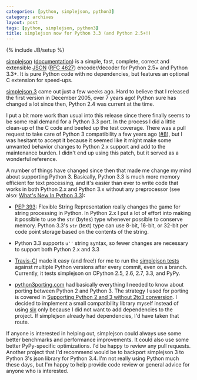 ```yaml
---
categories: [python, simplejson, python3]
category: archives
layout: post
tags: [python, simplejson, python3]
title: simplejson now for Python 3.3 (and Python 2.5+!)
---
```

{% include JB/setup %}

[simplejson](http://github.com/simplejson/simplejson)
([documentation](http://simplejson.readthedocs.org/en/latest/))
is a simple, fast, complete, correct and extensible
[JSON](http://json.org/)
([RFC 4627](http://www.ietf.org/rfc/rfc4627.txt)) encoder/decoder for
Python 2.5+ and Python 3.3+.  It is pure Python code with no
dependencies, but features an optional C extension for speed-ups.

[simplejson 3](http://pypi.python.org/pypi/simplejson)
came out just a few weeks ago. Hard to believe that I released the
first version in December 2005, over 7 years ago! Python sure has
changed a lot since then, Python 2.4 was current at the time.

I put a bit more work than usual into this release since there
finally seems to be some real demand for a Python 3.3 port. In the
process I did a little clean-up of the C code and beefed up the test
coverage. There was a pull request to take care of Python 3
compatibility a few years ago
([#8](https://github.com/simplejson/simplejson/pull/8)), but I was
hesitant to accept it because it seemed like it might make some
unwanted behavior changes to Python 2.x support and add to the
maintenance burden. I didn't end up using this patch, but it served as
a wonderful reference.

A number of things have changed since then that made me change my
mind about supporting Python 3. Basically, Python 3.3 is much more
memory efficient for text processing, and it's easier than ever to
write code that works in both Python 2.x and Python 3.x without any
preprocessor (see also:
[What's New In Python 3.3](http://docs.python.org/3/whatsnew/3.3.html)):

* [PEP 393](http://www.python.org/dev/peps/pep-0393/):
  Flexible String Representation really changes the game for
  string processing in Python. In Python 2.x I put a lot of effort
  into making it possible to use the `str` (bytes) type whenever
  possible to conserve memory. Python 3.3's `str` (text) type
  can use 8-bit, 16-bit, or 32-bit per code point storage based
  on the contents of the string.
   
* Python 3.3 supports `u''` string syntax, so fewer changes are
  necessary to support both Python 2.x and 3.3
  
* [Travis-CI](https://travis-ci.org/) made it easy (and free!) for me
  to run the
  [simplejson tests](https://travis-ci.org/simplejson/simplejson)
  against multiple Python versions after every commit, even on a
  branch. Currently, it tests simplejson on CPython 2.5, 2.6, 2.7, 3.3,
  and PyPy.

* [python3porting.com](http://python3porting.com/) had basically
  everything I needed to know about porting between Python 2 and
  Python 3. The strategy I used for porting is covered in
  [Supporting Python 2 and 3 without 2to3 conversion](http://python3porting.com/noconv.html).
  I decided to implement a small compatibility library myself instead
  of using [six](http://pypi.python.org/pypi/six) only because I
  did not want to add dependencies to the project. If simplejson
  already had dependencies, I'd have taken that route.

If anyone is interested in helping out, simplejson could always use
some better benchmarks and performance improvements. It could also use
some better PyPy-specific optimizations. I'd be happy to review any
pull requests. Another project that I'd recommend would be to backport
simplejson 3 to Python 3's json library for Python 3.4. I'm not really
using Python much these days, but I'm happy to help provide code
review or general advice for anyone who is interested.
